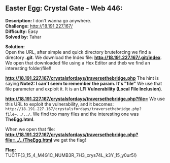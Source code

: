 ## Easter Egg: Crystal Gate - Web 446:  

**Description:** I don't wanna go anywhere.  
**Challenge:** http://18.191.227.167/  
**Difficulty:** Easy  
**Solved by:** Tahar  

**Solution:**  
Open the URL, after simple and quick directory bruteforcing we find a directory **.git**. We download the Index file: **http://18.191.227.167/.git/index**. We open that downloaded file using a Hex Editor and theb we find an interesting folder/file!!  


**http://18.191.227.167/crystalsfordays/traversethebridge.php** The hint is saying **Note2: I can't seem to remember the param. It's "file"**  We use that file parameter and exploit it. It is an **LFI Vulnerability (Local File Inclusion)**.  

**http://18.191.227.167/crystalsfordays/traversethebridge.php?file=** We use this URL to exploit the vulnerability, and it becomes:   
```http://18.191.227.167/crystalsfordays/traversethebridge.php?file=../../```. We find too many files and the interesting one was **TheEgg.html**.  

When we open that file:
**http://18.191.227.167/crystalsfordays/traversethebridge.php?file=../../TheEgg.html** we get the flag!  

**Flag:**  
TUCTF{3_15_4_M4G1C_NUMB3R_7H3_crys74L_k3Y_15_y0ur5!}
